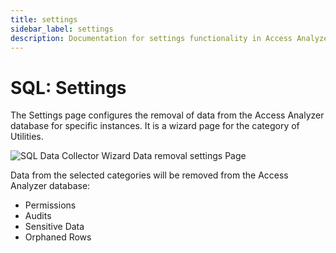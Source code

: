 ```yaml
---
title: settings
sidebar_label: settings
description: Documentation for settings functionality in Access Analyzer including configuration and usage information.
---
```


# SQL: Settings

The Settings page configures the removal of data from the Access Analyzer database for specific
instances. It is a wizard page for the category of Utilities.

![SQL Data Collector Wizard Data removal settings Page](/img/product_docs/activitymonitor/config/dellpowerscale/settings.webp)

Data from the selected categories will be removed from the Access Analyzer database:

- Permissions
- Audits
- Sensitive Data
- Orphaned Rows
